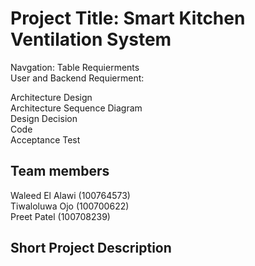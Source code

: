 # Project Title: Smart Kitchen Ventilation System

Navgation: Table
Requierments<br>
User and Backend Requierment:<br>

Architecture Design<br>
Architecture Sequence Diagram<br>
Design Decision<br>
Code<br>
Acceptance Test<br>


## Team members 
Waleed El Alawi (100764573)<br> 
Tiwaloluwa Ojo  (100700622)<br>
Preet Patel (100708239) <br>

## Short Project Description

